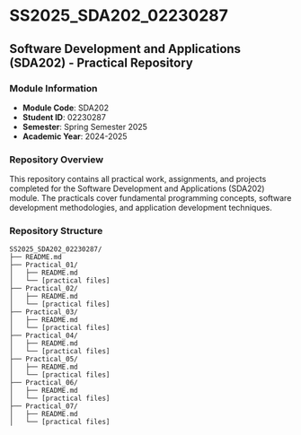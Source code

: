 # SS2025_SDA202_02230287

## Software Development and Applications (SDA202) - Practical Repository

### Module Information
- **Module Code**: SDA202
- **Student ID**: 02230287
- **Semester**: Spring Semester 2025
- **Academic Year**: 2024-2025

### Repository Overview
This repository contains all practical work, assignments, and projects completed for the Software Development and Applications (SDA202) module. The practicals cover fundamental programming concepts, software development methodologies, and application development techniques.

### Repository Structure
```
SS2025_SDA202_02230287/
├── README.md
├── Practical_01/
│   ├── README.md
│   └── [practical files]
├── Practical_02/
│   ├── README.md
│   └── [practical files]
├── Practical_03/
│   ├── README.md
│   └── [practical files]
├── Practical_04/
│   ├── README.md
│   └── [practical files]
├── Practical_05/
│   ├── README.md
│   └── [practical files]
├── Practical_06/
│   ├── README.md
│   └── [practical files]
├── Practical_07/
│   ├── README.md
│   └── [practical files]

```